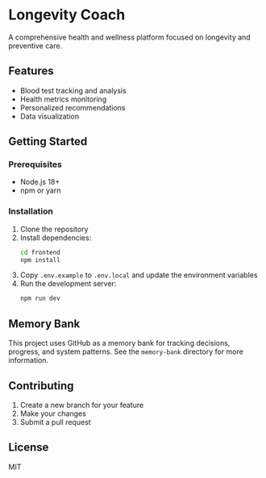 # Longevity Coach

A comprehensive health and wellness platform focused on longevity and preventive care.

## Features

- Blood test tracking and analysis
- Health metrics monitoring
- Personalized recommendations
- Data visualization

## Getting Started

### Prerequisites

- Node.js 18+
- npm or yarn

### Installation

1. Clone the repository
2. Install dependencies:
   ```bash
   cd frontend
   npm install
   ```
3. Copy `.env.example` to `.env.local` and update the environment variables
4. Run the development server:
   ```bash
   npm run dev
   ```

## Memory Bank

This project uses GitHub as a memory bank for tracking decisions, progress, and system patterns. See the `memory-bank` directory for more information.

## Contributing

1. Create a new branch for your feature
2. Make your changes
3. Submit a pull request

## License

MIT
